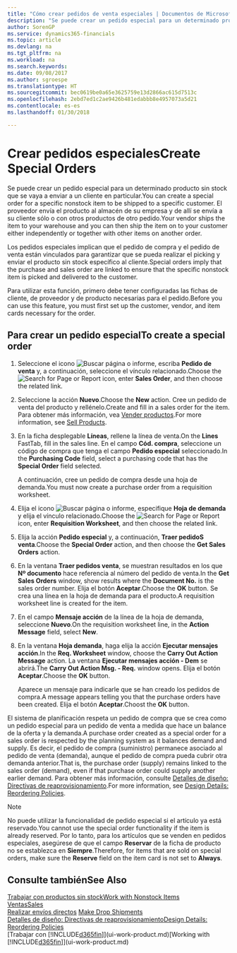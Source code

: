 ```yaml
---
title: "Cómo crear pedidos de venta especiales | Documentos de Microsoft"
description: "Se puede crear un pedido especial para un determinado producto sin stock que se vaya a enviar a un cliente en particular. El proveedor envía el producto al almacén de su empresa y de allí se envía a su cliente sólo o con otros productos de otro pedido."
author: SorenGP
ms.service: dynamics365-financials
ms.topic: article
ms.devlang: na
ms.tgt_pltfrm: na
ms.workload: na
ms.search.keywords: 
ms.date: 09/08/2017
ms.author: sgroespe
ms.translationtype: HT
ms.sourcegitcommit: bec0619be0a65e3625759e13d2866ac615d7513c
ms.openlocfilehash: 2ebd7ed1c2ae9426b481edabbb8e4957073a5d21
ms.contentlocale: es-es
ms.lasthandoff: 01/30/2018

---
```

# <a name="create-special-orders"></a><span data-ttu-id="d0ee6-104">Crear pedidos especiales</span><span class="sxs-lookup"><span data-stu-id="d0ee6-104">Create Special Orders</span></span>
<span data-ttu-id="d0ee6-105">Se puede crear un pedido especial para un determinado producto sin stock que se vaya a enviar a un cliente en particular.</span><span class="sxs-lookup"><span data-stu-id="d0ee6-105">You can create a special order for a specific nonstock item to be shipped to a specific customer.</span></span> <span data-ttu-id="d0ee6-106">El proveedor envía el producto al almacén de su empresa y de allí se envía a su cliente sólo o con otros productos de otro pedido.</span><span class="sxs-lookup"><span data-stu-id="d0ee6-106">Your vendor ships the item to your warehouse and you can then ship the item on to your customer either independently or together with other items on another order.</span></span>  

<span data-ttu-id="d0ee6-107">Los pedidos especiales implican que el pedido de compra y el pedido de venta están vinculados para garantizar que se pueda realizar el picking y enviar el producto sin stock específico al cliente.</span><span class="sxs-lookup"><span data-stu-id="d0ee6-107">Special orders imply that the purchase and sales order are linked to ensure that the specific nonstock item is picked and delivered to the customer.</span></span>  

<span data-ttu-id="d0ee6-108">Para utilizar esta función, primero debe tener configuradas las fichas de cliente, de proveedor y de producto necesarias para el pedido.</span><span class="sxs-lookup"><span data-stu-id="d0ee6-108">Before you can use this feature, you must first set up the customer, vendor, and item cards necessary for the order.</span></span>  

## <a name="to-create-a-special-order"></a><span data-ttu-id="d0ee6-109">Para crear un pedido especial</span><span class="sxs-lookup"><span data-stu-id="d0ee6-109">To create a special order</span></span>  
1.  <span data-ttu-id="d0ee6-110">Seleccione el icono ![Buscar página o informe](media/ui-search/search_small.png "icono Buscar página o informe"), escriba **Pedido de venta** y, a continuación, seleccione el vínculo relacionado.</span><span class="sxs-lookup"><span data-stu-id="d0ee6-110">Choose the ![Search for Page or Report](media/ui-search/search_small.png "Search for Page or Report icon") icon, enter **Sales Order**, and then choose the related link.</span></span>  
2. <span data-ttu-id="d0ee6-111">Seleccione la acción **Nuevo**.</span><span class="sxs-lookup"><span data-stu-id="d0ee6-111">Choose the **New** action.</span></span> <span data-ttu-id="d0ee6-112">Cree un  pedido de venta del producto y rellénelo.</span><span class="sxs-lookup"><span data-stu-id="d0ee6-112">Create and fill in a  sales order for the item.</span></span> <span data-ttu-id="d0ee6-113">Para obtener más información, vea [Vender productos](sales-how-sell-products.md).</span><span class="sxs-lookup"><span data-stu-id="d0ee6-113">For more information, see [Sell Products](sales-how-sell-products.md).</span></span>
3.  <span data-ttu-id="d0ee6-114">En la ficha desplegable **Líneas**, rellene la línea de venta.</span><span class="sxs-lookup"><span data-stu-id="d0ee6-114">On the **Lines** FastTab, fill in the sales line.</span></span> <span data-ttu-id="d0ee6-115">En el campo **Cód. compra**, seleccione un código de compra que tenga el campo **Pedido especial** seleccionado.</span><span class="sxs-lookup"><span data-stu-id="d0ee6-115">In the **Purchasing Code** field, select a purchasing code that has the **Special Order** field selected.</span></span>

    <span data-ttu-id="d0ee6-116">A continuación, cree un pedido de compra desde una hoja de demanda.</span><span class="sxs-lookup"><span data-stu-id="d0ee6-116">You must now create a purchase order from a requisition worksheet.</span></span>  
4. <span data-ttu-id="d0ee6-117">Elija el icono ![Buscar página o informe](media/ui-search/search_small.png "icono Buscar página o informe"), especifique **Hoja de demanda** y elija el vínculo relacionado.</span><span class="sxs-lookup"><span data-stu-id="d0ee6-117">Choose the ![Search for Page or Report](media/ui-search/search_small.png "Search for Page or Report icon") icon, enter **Requisition Worksheet**, and then choose the related link.</span></span>  
5. <span data-ttu-id="d0ee6-118">Elija la acción **Pedido especial** y, a continuación, **Traer pedidoS venta**.</span><span class="sxs-lookup"><span data-stu-id="d0ee6-118">Choose the **Special Order** action, and then choose the **Get Sales Orders** action.</span></span>  
6.  <span data-ttu-id="d0ee6-119">En la ventana **Traer pedidos venta**, se muestran resultados en los que **Nº documento** hace referencia al número del pedido de venta.</span><span class="sxs-lookup"><span data-stu-id="d0ee6-119">In the **Get Sales Orders** window, show results where the **Document No.** is the sales order number.</span></span> <span data-ttu-id="d0ee6-120">Elija el botón **Aceptar**.</span><span class="sxs-lookup"><span data-stu-id="d0ee6-120">Choose the **OK** button.</span></span> <span data-ttu-id="d0ee6-121">Se crea una línea en la hoja de demanda para el producto.</span><span class="sxs-lookup"><span data-stu-id="d0ee6-121">A requisition worksheet line is created for the item.</span></span>  
7.  <span data-ttu-id="d0ee6-122">En el campo **Mensaje acción** de la línea de la hoja de demanda, seleccione **Nuevo**.</span><span class="sxs-lookup"><span data-stu-id="d0ee6-122">On the requisition worksheet line, in the **Action Message** field, select **New**.</span></span>  
8.  <span data-ttu-id="d0ee6-123">En la ventana **Hoja demanda**, haga elija la acción **Ejecutar mensajes acción**.</span><span class="sxs-lookup"><span data-stu-id="d0ee6-123">In the **Req. Worksheet** window, choose the **Carry Out Action Message** action.</span></span> <span data-ttu-id="d0ee6-124">La ventana **Ejecutar mensajes acción - Dem** se abrirá.</span><span class="sxs-lookup"><span data-stu-id="d0ee6-124">The **Carry Out Action Msg. - Req.** window opens.</span></span> <span data-ttu-id="d0ee6-125">Elija el botón **Aceptar**.</span><span class="sxs-lookup"><span data-stu-id="d0ee6-125">Choose the **OK** button.</span></span>  

    <span data-ttu-id="d0ee6-126">Aparece un mensaje para indicarle que se han creado los pedidos de compra.</span><span class="sxs-lookup"><span data-stu-id="d0ee6-126">A message appears telling you that the purchase orders have been created.</span></span> <span data-ttu-id="d0ee6-127">Elija el botón **Aceptar**.</span><span class="sxs-lookup"><span data-stu-id="d0ee6-127">Choost the **OK** button.</span></span>  

<span data-ttu-id="d0ee6-128">El sistema de planificación respeta un pedido de compra que se crea como un pedido especial para un pedido de venta a medida que hace un balance de la oferta y la demanda.</span><span class="sxs-lookup"><span data-stu-id="d0ee6-128">A purchase order created as a special order for a sales order is respected by the planning system as it balances demand and supply.</span></span> <span data-ttu-id="d0ee6-129">Es decir, el pedido de compra (suministro) permanece asociado al pedido de venta (demanda), aunque el pedido de compra pueda cubrir otra demanda anterior.</span><span class="sxs-lookup"><span data-stu-id="d0ee6-129">That is, the purchase order (supply) remains linked to the sales order (demand), even if that purchase order could supply another earlier demand.</span></span> <span data-ttu-id="d0ee6-130">Para obtener más información, consulte [Detalles de diseño: Directivas de reaprovisionamiento](design-details-reservation-order-tracking-and-action-messaging.md).</span><span class="sxs-lookup"><span data-stu-id="d0ee6-130">For more information, see [Design Details: Reordering Policies](design-details-reservation-order-tracking-and-action-messaging.md).</span></span>  

> [!NOTE]  
>  <span data-ttu-id="d0ee6-131">No puede utilizar la funcionalidad de pedido especial si el artículo ya está reservado.</span><span class="sxs-lookup"><span data-stu-id="d0ee6-131">You cannot use the special order functionality if the item is already reserved.</span></span> <span data-ttu-id="d0ee6-132">Por lo tanto, para los artículos que se venden en pedidos especiales, asegúrese de que el campo **Reservar** de la ficha de producto no se establezca en **Siempre**.</span><span class="sxs-lookup"><span data-stu-id="d0ee6-132">Therefore, for items that are sold on special orders, make sure the **Reserve** field on the item card is not set to **Always**.</span></span>  

## <a name="see-also"></a><span data-ttu-id="d0ee6-133">Consulte también</span><span class="sxs-lookup"><span data-stu-id="d0ee6-133">See Also</span></span>  
[<span data-ttu-id="d0ee6-134">Trabajar con productos sin stock</span><span class="sxs-lookup"><span data-stu-id="d0ee6-134">Work with Nonstock Items</span></span>](inventory-how-work-nonstock-items.md)  
[<span data-ttu-id="d0ee6-135">Ventas</span><span class="sxs-lookup"><span data-stu-id="d0ee6-135">Sales</span></span>](sales-manage-sales.md)  
<span data-ttu-id="d0ee6-136">[Realizar envíos directos](sales-how-drop-shipment.md) </span><span class="sxs-lookup"><span data-stu-id="d0ee6-136">[Make Drop Shipments](sales-how-drop-shipment.md) </span></span>  
[<span data-ttu-id="d0ee6-137">Detalles de diseño: Directivas de reaprovisionamiento</span><span class="sxs-lookup"><span data-stu-id="d0ee6-137">Design Details: Reordering Policies</span></span>](design-details-reservation-order-tracking-and-action-messaging.md)  
<span data-ttu-id="d0ee6-138">[Trabajar con [!INCLUDE[d365fin](includes/d365fin_md.md)]](ui-work-product.md)</span><span class="sxs-lookup"><span data-stu-id="d0ee6-138">[Working with [!INCLUDE[d365fin](includes/d365fin_md.md)]](ui-work-product.md)</span></span>

